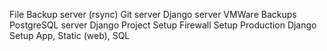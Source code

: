 File Backup server (rsync)
Git server
Django server
VMWare Backups
PostgreSQL server
Django Project Setup
Firewall Setup
Production Django Setup
  App, Static (web), SQL
